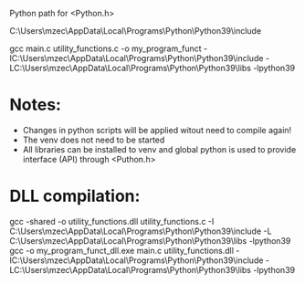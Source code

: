 Python path for <Python.h>

C:\Users\mzec\AppData\Local\Programs\Python\Python39\include

gcc main.c utility_functions.c -o my_program_funct -IC:\Users\mzec\AppData\Local\Programs\Python\Python39\include -LC:\Users\mzec\AppData\Local\Programs\Python\Python39\libs -lpython39


Notes:
=======
- Changes in python scripts will be applied witout need to compile again!
- The venv does not need to be started
- All libraries can be installed to venv and global python is used to provide interface (API) through <Puthon.h>


DLL compilation:
=================

gcc -shared -o utility_functions.dll utility_functions.c -I C:\Users\mzec\AppData\Local\Programs\Python\Python39\include -L C:\Users\mzec\AppData\Local\Programs\Python\Python39\libs -lpython39
gcc -o my_program_funct_dll.exe main.c utility_functions.dll  -IC:\Users\mzec\AppData\Local\Programs\Python\Python39\include -LC:\Users\mzec\AppData\Local\Programs\Python\Python39\libs -lpython39
